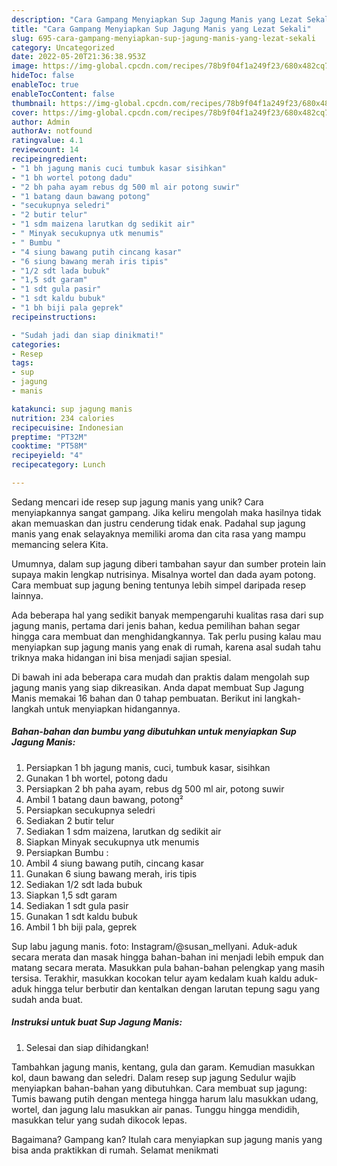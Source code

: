 ```yaml
---
description: "Cara Gampang Menyiapkan Sup Jagung Manis yang Lezat Sekali"
title: "Cara Gampang Menyiapkan Sup Jagung Manis yang Lezat Sekali"
slug: 695-cara-gampang-menyiapkan-sup-jagung-manis-yang-lezat-sekali
category: Uncategorized
date: 2022-05-20T21:36:38.953Z
image: https://img-global.cpcdn.com/recipes/78b9f04f1a249f23/680x482cq70/sup-jagung-manis-foto-resep-utama.jpg
hideToc: false
enableToc: true
enableTocContent: false
thumbnail: https://img-global.cpcdn.com/recipes/78b9f04f1a249f23/680x482cq70/sup-jagung-manis-foto-resep-utama.jpg
cover: https://img-global.cpcdn.com/recipes/78b9f04f1a249f23/680x482cq70/sup-jagung-manis-foto-resep-utama.jpg
author: Admin
authorAv: notfound
ratingvalue: 4.1
reviewcount: 14
recipeingredient:
- "1 bh jagung manis cuci tumbuk kasar sisihkan"
- "1 bh wortel potong dadu"
- "2 bh paha ayam rebus dg 500 ml air potong suwir"
- "1 batang daun bawang potong"
- "secukupnya seledri"
- "2 butir telur"
- "1 sdm maizena larutkan dg sedikit air"
- " Minyak secukupnya utk menumis"
- " Bumbu "
- "4 siung bawang putih cincang kasar"
- "6 siung bawang merah iris tipis"
- "1/2 sdt lada bubuk"
- "1,5 sdt garam"
- "1 sdt gula pasir"
- "1 sdt kaldu bubuk"
- "1 bh biji pala geprek"
recipeinstructions:

- "Sudah jadi dan siap dinikmati!"
categories:
- Resep
tags:
- sup
- jagung
- manis

katakunci: sup jagung manis 
nutrition: 234 calories
recipecuisine: Indonesian
preptime: "PT32M"
cooktime: "PT58M"
recipeyield: "4"
recipecategory: Lunch

---
```





Sedang mencari ide resep sup jagung manis yang unik? Cara menyiapkannya sangat gampang. Jika keliru mengolah maka hasilnya tidak akan memuaskan dan justru cenderung tidak enak. Padahal sup jagung manis yang enak selayaknya memiliki aroma dan cita rasa yang mampu memancing selera Kita.





Umumnya, dalam sup jagung diberi tambahan sayur dan sumber protein lain supaya makin lengkap nutrisinya. Misalnya wortel dan dada ayam potong. Cara membuat sup jagung bening tentunya lebih simpel daripada resep lainnya.

Ada beberapa hal yang sedikit banyak mempengaruhi kualitas rasa dari sup jagung manis, pertama dari jenis bahan, kedua pemilihan bahan segar hingga cara membuat dan menghidangkannya. Tak perlu pusing kalau mau menyiapkan sup jagung manis yang enak di rumah, karena asal sudah tahu triknya maka hidangan ini bisa menjadi sajian spesial.






Di bawah ini ada beberapa cara mudah dan praktis dalam mengolah sup jagung manis yang siap dikreasikan. Anda dapat membuat Sup Jagung Manis memakai 16 bahan dan 0 tahap pembuatan. Berikut ini langkah-langkah untuk menyiapkan hidangannya.

<!--inarticleads1-->

##### Bahan-bahan dan bumbu yang dibutuhkan untuk menyiapkan Sup Jagung Manis:

1. Persiapkan 1 bh jagung manis, cuci, tumbuk kasar, sisihkan
1. Gunakan 1 bh wortel, potong dadu
1. Persiapkan 2 bh paha ayam, rebus dg 500 ml air, potong suwir
1. Ambil 1 batang daun bawang, potong²
1. Persiapkan secukupnya seledri
1. Sediakan 2 butir telur
1. Sediakan 1 sdm maizena, larutkan dg sedikit air
1. Siapkan  Minyak secukupnya utk menumis
1. Persiapkan  Bumbu :
1. Ambil 4 siung bawang putih, cincang kasar
1. Gunakan 6 siung bawang merah, iris tipis
1. Sediakan 1/2 sdt lada bubuk
1. Siapkan 1,5 sdt garam
1. Sediakan 1 sdt gula pasir
1. Gunakan 1 sdt kaldu bubuk
1. Ambil 1 bh biji pala, geprek


Sup labu jagung manis. foto: Instagram/@susan_mellyani. Aduk-aduk secara merata dan masak hingga bahan-bahan ini menjadi lebih empuk dan matang secara merata. Masukkan pula bahan-bahan pelengkap yang masih tersisa. Terakhir, masukkan kocokan telur ayam kedalam kuah kaldu aduk-aduk hingga telur berbutir dan kentalkan dengan larutan tepung sagu yang sudah anda buat. 

<!--inarticleads2-->

##### Instruksi untuk buat Sup Jagung Manis:


1. Selesai dan siap dihidangkan!

Tambahkan jagung manis, kentang, gula dan garam. Kemudian masukkan kol, daun bawang dan seledri. Dalam resep sup jagung Sedulur wajib menyiapkan bahan-bahan yang dibutuhkan. Cara membuat sup jagung: Tumis bawang putih dengan mentega hingga harum lalu masukkan udang, wortel, dan jagung lalu masukkan air panas. Tunggu hingga mendidih, masukkan telur yang sudah dikocok lepas. 

Bagaimana? Gampang kan? Itulah cara menyiapkan sup jagung manis yang bisa anda praktikkan di rumah. Selamat menikmati
